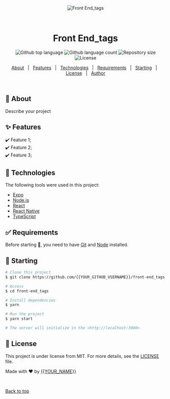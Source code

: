 <div align="center" id="top"> 
  <img src="./.github/app.gif" alt="Front End_tags" />

  &#xa0;

  <!-- <a href="https://frontend_tags.netlify.app">Demo</a> -->
</div>

<h1 align="center">Front End_tags</h1>

<p align="center">
  <img alt="Github top language" src="https://img.shields.io/github/languages/top/{{YOUR_GITHUB_USERNAME}}/front-end_tags?color=56BEB8">

  <img alt="Github language count" src="https://img.shields.io/github/languages/count/{{YOUR_GITHUB_USERNAME}}/front-end_tags?color=56BEB8">

  <img alt="Repository size" src="https://img.shields.io/github/repo-size/{{YOUR_GITHUB_USERNAME}}/front-end_tags?color=56BEB8">

  <img alt="License" src="https://img.shields.io/github/license/{{YOUR_GITHUB_USERNAME}}/front-end_tags?color=56BEB8">

  <!-- <img alt="Github issues" src="https://img.shields.io/github/issues/{{YOUR_GITHUB_USERNAME}}/front-end_tags?color=56BEB8" /> -->

  <!-- <img alt="Github forks" src="https://img.shields.io/github/forks/{{YOUR_GITHUB_USERNAME}}/front-end_tags?color=56BEB8" /> -->

  <!-- <img alt="Github stars" src="https://img.shields.io/github/stars/{{YOUR_GITHUB_USERNAME}}/front-end_tags?color=56BEB8" /> -->
</p>

<!-- Status -->

<!-- <h4 align="center"> 
	🚧  Front End_tags 🚀 Under construction...  🚧
</h4> 

<hr> -->

<p align="center">
  <a href="#dart-about">About</a> &#xa0; | &#xa0; 
  <a href="#sparkles-features">Features</a> &#xa0; | &#xa0;
  <a href="#rocket-technologies">Technologies</a> &#xa0; | &#xa0;
  <a href="#white_check_mark-requirements">Requirements</a> &#xa0; | &#xa0;
  <a href="#checkered_flag-starting">Starting</a> &#xa0; | &#xa0;
  <a href="#memo-license">License</a> &#xa0; | &#xa0;
  <a href="https://github.com/{{YOUR_GITHUB_USERNAME}}" target="_blank">Author</a>
</p>

<br>

## :dart: About ##

Describe your project

## :sparkles: Features ##

:heavy_check_mark: Feature 1;\
:heavy_check_mark: Feature 2;\
:heavy_check_mark: Feature 3;

## :rocket: Technologies ##

The following tools were used in this project:

- [Expo](https://expo.io/)
- [Node.js](https://nodejs.org/en/)
- [React](https://pt-br.reactjs.org/)
- [React Native](https://reactnative.dev/)
- [TypeScript](https://www.typescriptlang.org/)

## :white_check_mark: Requirements ##

Before starting :checkered_flag:, you need to have [Git](https://git-scm.com) and [Node](https://nodejs.org/en/) installed.

## :checkered_flag: Starting ##

```bash
# Clone this project
$ git clone https://github.com/{{YOUR_GITHUB_USERNAME}}/front-end_tags

# Access
$ cd front-end_tags

# Install dependencies
$ yarn

# Run the project
$ yarn start

# The server will initialize in the <http://localhost:3000>
```

## :memo: License ##

This project is under license from MIT. For more details, see the [LICENSE](LICENSE.md) file.


Made with :heart: by <a href="https://github.com/{{YOUR_GITHUB_USERNAME}}" target="_blank">{{YOUR_NAME}}</a>

&#xa0;

<a href="#top">Back to top</a>
